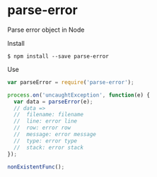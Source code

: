 parse-error
===========

Parse error object in Node

Install

```
$ npm install --save parse-error
```
Use

```js
var parseError = require('parse-error');

process.on('uncaughtException', function(e) {
  var data = parseError(e);
  // data =>
  //  filename: filename
  //  line: error line
  //  row: error row
  //  message: error message
  //  type: error type
  //  stack: error stack
});

nonExistentFunc();
```
